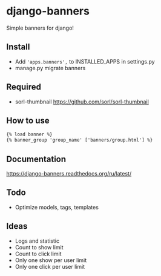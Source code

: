 ﻿django-banners
==============

Simple banners for django!


Install
-------
* Add ```'apps.banners',``` to INSTALLED_APPS in settings.py
* manage.py migrate banners


Required
--------
* sorl-thumbnail https://github.com/sorl/sorl-thumbnail


How to use
----------
```html
{% load banner %}
{% banner_group 'group_name' ['banners/group.html'] %}
```


Documentation
-------------
https://django-banners.readthedocs.org/ru/latest/


Todo
----
* Optimize models, tags, templates


Ideas
-----
* Logs and statistic
* Count to show limit
* Count to click limit
* Only one show per user limit
* Only one click per user limit
